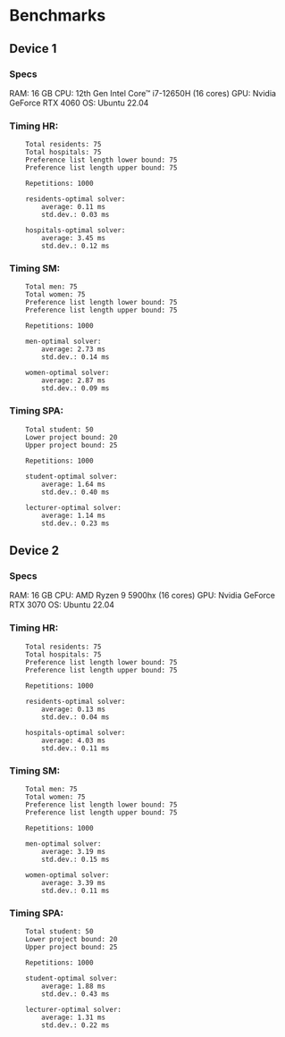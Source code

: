 # Benchmarks

## Device 1

### Specs

RAM: 16 GB
CPU: 12th Gen Intel Core™ i7-12650H  (16 cores)
GPU: Nvidia GeForce RTX 4060
OS: Ubuntu 22.04

### Timing HR:

        Total residents: 75
        Total hospitals: 75
        Preference list length lower bound: 75
        Preference list length upper bound: 75
        
        Repetitions: 1000

        residents-optimal solver:
            average: 0.11 ms
            std.dev.: 0.03 ms
        
        hospitals-optimal solver:
            average: 3.45 ms
            std.dev.: 0.12 ms
    
### Timing SM:

        Total men: 75
        Total women: 75
        Preference list length lower bound: 75
        Preference list length upper bound: 75
        
        Repetitions: 1000

        men-optimal solver:
            average: 2.73 ms
            std.dev.: 0.14 ms
        
        women-optimal solver:
            average: 2.87 ms
            std.dev.: 0.09 ms
    
### Timing SPA:

        Total student: 50
        Lower project bound: 20
        Upper project bound: 25
        
        Repetitions: 1000

        student-optimal solver:
            average: 1.64 ms
            std.dev.: 0.40 ms
        
        lecturer-optimal solver:
            average: 1.14 ms
            std.dev.: 0.23 ms

## Device 2

### Specs

RAM: 16 GB
CPU: AMD Ryzen 9 5900hx (16 cores)
GPU: Nvidia GeForce RTX 3070
OS: Ubuntu 22.04

### Timing HR:

        Total residents: 75
        Total hospitals: 75
        Preference list length lower bound: 75
        Preference list length upper bound: 75
        
        Repetitions: 1000

        residents-optimal solver:
            average: 0.13 ms
            std.dev.: 0.04 ms
        
        hospitals-optimal solver:
            average: 4.03 ms
            std.dev.: 0.11 ms
    
### Timing SM:

        Total men: 75
        Total women: 75
        Preference list length lower bound: 75
        Preference list length upper bound: 75
        
        Repetitions: 1000

        men-optimal solver:
            average: 3.19 ms
            std.dev.: 0.15 ms
        
        women-optimal solver:
            average: 3.39 ms
            std.dev.: 0.11 ms
    
### Timing SPA:

        Total student: 50
        Lower project bound: 20
        Upper project bound: 25
        
        Repetitions: 1000

        student-optimal solver:
            average: 1.88 ms
            std.dev.: 0.43 ms
        
        lecturer-optimal solver:
            average: 1.31 ms
            std.dev.: 0.22 ms